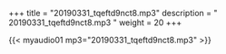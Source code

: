 +++
title = "20190331_tqeftd9nct8.mp3"
description = " 20190331_tqeftd9nct8.mp3 "
weight = 20
+++

{{< myaudio01 mp3="20190331_tqeftd9nct8.mp3" >}}

